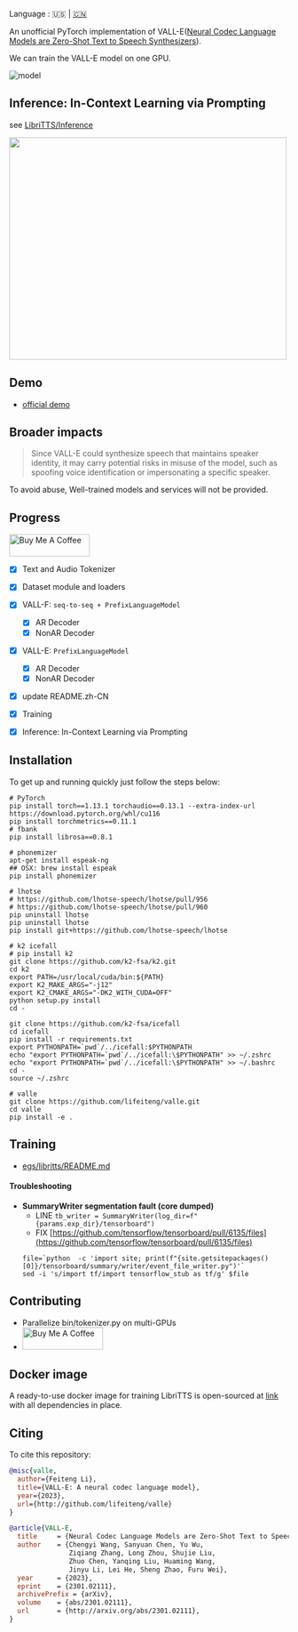 Language : 🇺🇸 | [🇨🇳](./README.zh-CN.md)

An unofficial PyTorch implementation of VALL-E([Neural Codec Language Models are Zero-Shot Text to Speech Synthesizers](https://arxiv.org/abs/2301.02111)).

We can train the VALL-E model on one GPU.

![model](./docs/images/Overview.jpg)

## Inference: In-Context Learning via Prompting
see [LibriTTS/Inference](https://github.com/lifeiteng/vall-e/blob/main/egs/libritts/README.md#inference)

<img src="./docs/images/vallf.png" width="500" height="400">

## Demo

* [official demo](https://valle-demo.github.io/)

## Broader impacts

> Since VALL-E could synthesize speech that maintains speaker identity, it may carry potential risks in misuse of the model, such as spoofing voice identification or impersonating a specific speaker.

To avoid abuse, Well-trained models and services will not be provided.

## Progress

<a href="https://www.buymeacoffee.com/feiteng" target="_blank"><img src="https://cdn.buymeacoffee.com/buttons/v2/default-blue.png" alt="Buy Me A Coffee" style="height: 40px !important;width: 145px !important;" ></a>

- [x] Text and Audio Tokenizer
- [x] Dataset module and loaders
- [x] VALL-F: `seq-to-seq + PrefixLanguageModel`
    - [x] AR Decoder
    - [x] NonAR Decoder
- [x] VALL-E: `PrefixLanguageModel`
    - [x] AR Decoder
    - [x] NonAR Decoder
- [x] update README.zh-CN
- [x] Training
- [x] Inference: In-Context Learning via Prompting


## Installation

To get up and running quickly just follow the steps below:

```
# PyTorch
pip install torch==1.13.1 torchaudio==0.13.1 --extra-index-url https://download.pytorch.org/whl/cu116
pip install torchmetrics==0.11.1
# fbank
pip install librosa==0.8.1

# phonemizer
apt-get install espeak-ng
## OSX: brew install espeak
pip install phonemizer

# lhotse
# https://github.com/lhotse-speech/lhotse/pull/956
# https://github.com/lhotse-speech/lhotse/pull/960
pip uninstall lhotse
pip uninstall lhotse
pip install git+https://github.com/lhotse-speech/lhotse

# k2 icefall
# pip install k2
git clone https://github.com/k2-fsa/k2.git
cd k2
export PATH=/usr/local/cuda/bin:${PATH}
export K2_MAKE_ARGS="-j12"
export K2_CMAKE_ARGS="-DK2_WITH_CUDA=OFF"
python setup.py install
cd -

git clone https://github.com/k2-fsa/icefall
cd icefall
pip install -r requirements.txt
export PYTHONPATH=`pwd`/../icefall:$PYTHONPATH
echo "export PYTHONPATH=`pwd`/../icefall:\$PYTHONPATH" >> ~/.zshrc
echo "export PYTHONPATH=`pwd`/../icefall:\$PYTHONPATH" >> ~/.bashrc
cd -
source ~/.zshrc

# valle
git clone https://github.com/lifeiteng/valle.git
cd valle
pip install -e .
```


## Training
* [egs/libritts/README.md](egs/libritts/README.md)

#### Troubleshooting

* **SummaryWriter segmentation fault (core dumped)**
   * LINE `tb_writer = SummaryWriter(log_dir=f"{params.exp_dir}/tensorboard")`
   * FIX  [https://github.com/tensorflow/tensorboard/pull/6135/files](https://github.com/tensorflow/tensorboard/pull/6135/files)
   ```
   file=`python  -c 'import site; print(f"{site.getsitepackages()[0]}/tensorboard/summary/writer/event_file_writer.py")'`
   sed -i 's/import tf/import tensorflow_stub as tf/g' $file
   ```

## Contributing

* Parallelize bin/tokenizer.py on multi-GPUs
* <a href="https://www.buymeacoffee.com/feiteng" target="_blank"><img src="https://cdn.buymeacoffee.com/buttons/v2/default-blue.png" alt="Buy Me A Coffee" style="height: 40px !important;width: 145px !important;" ></a>


## Docker image 
A ready-to-use docker image for training LibriTTS is open-sourced at [link](https://hub.docker.com/r/sunaolan213/valle) with all dependencies in place.

## Citing

To cite this repository:

```bibtex
@misc{valle,
  author={Feiteng Li},
  title={VALL-E: A neural codec language model},
  year={2023},
  url={http://github.com/lifeiteng/valle}
}
```

```bibtex
@article{VALL-E,
  title     = {Neural Codec Language Models are Zero-Shot Text to Speech Synthesizers},
  author    = {Chengyi Wang, Sanyuan Chen, Yu Wu,
               Ziqiang Zhang, Long Zhou, Shujie Liu,
               Zhuo Chen, Yanqing Liu, Huaming Wang,
               Jinyu Li, Lei He, Sheng Zhao, Furu Wei},
  year      = {2023},
  eprint    = {2301.02111},
  archivePrefix = {arXiv},
  volume    = {abs/2301.02111},
  url       = {http://arxiv.org/abs/2301.02111},
}
```
